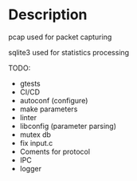 # Description

pcap used for packet capturing

sqlite3 used for statistics processing

TODO:
* gtests
* CI/CD
* autoconf (configure)
* make parameters
* linter
* libconfig (parameter parsing)
* mutex db
* fix input.c
* Coments for protocol
* IPC
* logger

